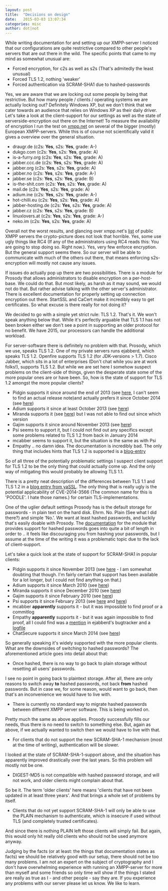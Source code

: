 ```yaml
---
layout: post
title:  "Decisions on design"
date:   2015-03-03 13:07:34
categories: misc
author: dot|not
---
```

While writing documentation for and setting up our XMPP-server I noticed that
our configurations are quite restrictive compared to other people's servers
that are out there in the wild. The specific points that came to my mind as
somewhat unusual are:

* Forced encryption, for c2s as well as s2s (That's admitedly the least unusual) 
* Forced TLS 1.2, nothing 'weaker' 
* Forced authentication via SCRAM-SHA1 due to hashed-passwords 

Yes, we are aware that we are locking out some people by being that
restrictive. But how many people / clients / operating systems we are actually
locking out? Definitely Windows XP, but we don't think that we cater towards an
audience that relies on Windows XP as their daily driver. Let's take a look at
the client-support for our settings as well as the state of
serverside-encryption out there on the Internet!  To measure the availability
of encryption I run the test on [xmpp.net](https://xmpp.net) on several of the
bigger (mostly) European XMPP-servers. While this is of course not
scientifically valid it gives a overview over the general situation.

* draugr.de (c2s: **Yes**, s2s: **Yes**, grade: A-) 
* dukgo.com (c2s: **Yes**, s2s: **Yes**, grade: A) 
* is-a-furry.org (c2s: **Yes**, s2s: **Yes**, grade: A) 
* jabber.ccc.de (c2s: **Yes**, s2s: **Yes**, grade: A) 
* jabber.org (c2s: **Yes**, s2s: **Yes**, grade: A) 
* jabber.no (c2s: **Yes**, s2s: **Yes**, grade: A-) 
* jabber.se (c2s: **Yes**, s2s: **Yes**, grade: B)
* is-the-shit.com (c2s: **Yes**, s2s: **Yes**, grade: A)
* mail.de (c2s: **Yes**, s2s: **Yes**, grade: A)
* adium.ine (c2s: **Yes**, s2s: **Yes**, grade: A-)
* hot-chilli.eu (c2s: **Yes**, s2s: **Yes**, grade: A)
* jabber-hosting.de (c2s: **Yes**, s2s: **Yes**, grade: A)
* jabber.cz (c2s: **Yes**, s2s: **Yes**, grade: B)
* linuxlovers.at (c2s: **Yes**, s2s: **Yes**, grade: A-)
* neko.im (c2s: **Yes**, s2s: **Yes**, grade: A)

Overall not the worst results, and glancing over xmpp.net's
[list](https://xmpp.net/directory.php) of public XMPP servers the
crypto-picture does not look that horrible. Yes, some use ugly things like RC4
(If any of the administrators using RC4 reads this: You are going to stop doing
so. Right now.). Yes, very few enforce encryption. But the general support
seems there. So our server will be able to communicate with much of the others
out there, that means enforcing s2s-encryption will mostly not cause any
issues.

If issues do actually pop up there are two possibilities. There is a module for
Prosody that allows administrators to disable encryption on a per-host-base. We
could do that. But most likely, as harsh as it may sound, we would not do that.
But rather advise talking with the other server's administrator. There is
excellent documentation for properly setting up connection encryption out
there. StartSSL and CaCert make it incredibly easy to get certificates. So what
excuse is there really for not doing it?

We decided to go with a simple yet strict rule: TLS 1.2. That's it. We won't
speak anything below that. While it's perfectly arguable that TLS 1.1 has not
been broken either we don't see a point in supporting an older protocol for no
benefit. We have 2015, our processors can handle the additional workload.

For server-software there is definitely no problem with that. Prosody, which we
use, speaks TLS 1.2. One of my private servers runs ejabberd, which speaks TLS
1.2. Openfire supports TLS 1.2 (for JDK-versions > 1.7). Cisco Jabber, which
sits in a lot of enterprises (Don't chat while you are at work folks!),
supports TLS 1.2. But while we are set here I somehow suspect problems on the
client-side of things, given the desperate state some of the more popular ones
are or have been. So, how is the state of support for TLS 1.2 amongst the more
popular clients?

* Pidgin supports it since around the end of 2013 (see [here](https://developer.pidgin.im/ticket/15744), I can't seem to find an actual release note)and actually prefers it since October 2014 (see [here](https://developer.pidgin.im/wiki/ChangeLog))
* Adium supports it since at least October 2013 (see [here](https://trac.adium.im/wiki/AdiumVersionHistory))
* Miranda supports it (see [here](http://miranda-im.de/mediawiki/index.php?title=SSL)) but I was not able to find out since which version
* Gajim supports it since around November 2013 (see [here](https://python-nbxmpp.gajim.org/ticket/8))
* Psi seems to support it, but I could not find out any specifics except some problems related to TLS 1.2 from back in January 2014
* mcabber seems to support it, but the situation is the same as with Psi
* Empathy .. no damn idea. The documentation is incredibly bad. The only thing that includes hints that TLS 1.2 is supported is a [blog-entry](https://blog.thijsalkema.de/me/blog//blog/2013/09/02/the-state-of-tls-on-xmpp-3/)

So of all three of the potentially problematic settings I suspect client
support for TLS 1.2 to be the only thing that could actually come up. And the
only way of mitigating this would probably be allowing TLS 1.1.

There is a pretty neat description of the differences between TLS 1.1 and TLS
1.2 in a [blog entry from
yaSSL](http://www.yassl.com/yaSSL/Blog/Entries/2010/10/7_Differences_between_SSL_and_TLS_Protocol_Versions.html).
The only thing that is really ugly is the potential applicability of
CVE-2014-3566 (The common name for this is 'POODLE'. I hate those names.) for
certain TLS-implementations.

One of the uglier default settings Prosody has is the default storage for
passwords - in plain text on the hard disk. Ehrm. No. Plain (See what I did
there?) and simple 'No.'. We want at least hashed passwords, and luckily that's
easily doable with Prosody. The
[documentation](http://prosody.im/doc/plain_or_hashed) for the module that
provides support for hashed passwords goes into quite a bit of length in order
to .. it feels like discouraging you from hashing your passwords, but I assume
at the time of the writing it was a problematic topic due to the lack of
client-support.

Let's take a quick look at the state of support for SCRAM-SHA1 in popular clients:

* Pidgin supports it since November 2013 (see [here](https://developer.pidgin.im/wiki/FullChangeLog) - I am somewhat doubting that though. I'm fairly certain that support has been available for a lot longer, but I could not find anything on that.)
* Adium supports it since March 2010 (see [here](https://pidgin.im/pipermail/commits/2010-March/016759.html))
* Miranda supports it since December 2010 (see [here](https://code.google.com/p/miranda/source/list?num=25&start=13218))
* Gajim supports it since February 2010 (see [here](https://trac.gajim.org/changeset/2593c6a02d88))
* Psi supports it since February 2013 (see [here](https://github.com/tfar/psi-soc2010/commits/sasl-scram) and [here](https://github.com/tfar/iris-gsoc2010/commits/sasl-scram))
* mcabber **apparently** supports it - but it was impossible to find proof or a commitlog
* Empathy **apparently** supports it - but it was again impossible to find proof, all I could find was a [mention](https://support.process-one.net/browse/EJAB-1196) in ejabberd's bugtracker and a [logfile](http://bokomoko.de/~rd/telepathy/All-05-10-12_23-42-27.log)
* ChatSecure supports it since March 2014 (see [here](https://github.com/robbiehanson/XMPPFramework/commit/6a6c326314c46e2f72b847204142e7fe8af74079))

So generally speaking it's widely supported with the more popular clients.
What are the downsides of switching to hashed passwords? The aforementioned
article goes into detail about that:

* Once hashed, there is no way to go back to plain storage without
resetting all users' passwords.

I see no point in going back to plaintext storage. After all, there are only
reasons to switch away **to** hashed passwords, not back **from** hashed
passwords. But in case we, for some reason, would want to go back, then that's
an inconvenience we would have to live with.

* There is currently no standard way to migrate hashed passwords
between different XMPP server software. This is being worked on.

Pretty much the same as above applies. Prosody successfully fills our needs,
thus there is no need to switch to something else. But, again as above, if we
actually wanted to switch then we would have to live with that.

* For clients that do not support the new SCRAM-SHA-1 mechanism
(most at the time of writing), authentication will be slower.

I looked at the state of SCRAM-SHA-1-support above, and the situation has
apparently improved drastically over the last years. So this problem will
mostly not be one.

* DIGEST-MD5 is not compatible with hashed password storage, and
will not work, and older clients might complain about that.

So be it. The term 'older clients' here means 'clients that have not been
updated in at least three years'. And that brings a whole set of problems by
itself.

* Clients that do not yet support SCRAM-SHA-1 will only be able to use the
PLAIN mechanism to authenticate, which is insecure if used without TLS (and
completely trusted certificates).

And since there is nothing PLAIN left those clients will simply fail. But
again, this would only hit really old clients who should not be used anymore
anyway.

Judging by the facts (or at least: the things that documentation states as
facts) we should be relatively good with our setup, there should not be too
many problems. I am not an expert on the subject of cryptography and I don't
have overwhelming experience with running an XMPP-server for more than myself
and some friends so only time will show if the things I stated are really as
true as I - and other people - say they are. If you experience any problems
with our server please let us know. We like to learn.
